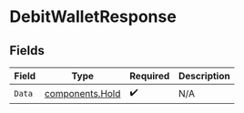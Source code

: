 # DebitWalletResponse


## Fields

| Field                                              | Type                                               | Required                                           | Description                                        |
| -------------------------------------------------- | -------------------------------------------------- | -------------------------------------------------- | -------------------------------------------------- |
| `Data`                                             | [components.Hold](../../models/components/hold.md) | :heavy_check_mark:                                 | N/A                                                |